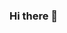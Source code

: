 ### Hi there 👋
<!--
**bughuntersurya/bughuntersurya** is a ✨ _special_ ✨ repository because its `README.md` (this file) appears on your GitHub profile.

- 🔭 I’m currently working on Ethical Hacking, Web App Security , Bug Bounty
- 🌱 I’m currently learning Mobile App Security
- 👯 I’m looking to collaborate on Web App Security Project and Bug Bounty
- 💬 Ask me about Ethical Hacking and Web App Security
- 📫 How to reach me: offensivereporter@gmail.com
- 😄 Website: https://bughuntersurya.netlify.app/
- ⚡ Fun fact: Breaking Security is Fun

I would love to Collaborate on Web Application Pentesting Project and Bug Bounties for Sure ! ✨ 
